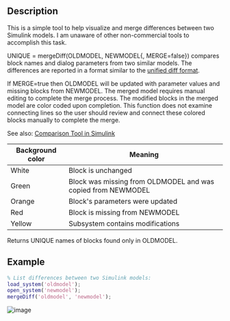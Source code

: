 ## Description
This is a simple tool to help visualize and merge differences between two Simulink models. I am unaware of other non-commercial tools to accomplish this task.

UNIQUE = mergeDiff(OLDMODEL, NEWMODEL{, MERGE=false}) compares block names and dialog parameters from two similar models.  The differences are reported in a format similar to the [unified diff format](http://en.wikipedia.org/wiki/Diff_utility#Unified_format).

If MERGE=true then OLDMODEL will be updated with parameter values and missing blocks from NEWMODEL. The merged model requires manual editing to complete the merge process. The modified blocks in the merged model are color coded upon completion. This function does not examine connecting lines so the user should review and connect these colored blocks manually to complete the merge. 

See also: [Comparison Tool in Simulink](https://www.mathworks.com/help/simulink/slref/comparisontool.html)

Background color | Meaning
---------------- | -------
White            | Block is unchanged
Green            | Block was missing from OLDMODEL and was copied from NEWMODEL
Orange           | Block's parameters were updated
Red              | Block is missing from NEWMODEL
Yellow           | Subsystem contains modifications
 
Returns UNIQUE names of blocks found only in OLDMODEL.

## Example
```matlab
% List differences between two Simulink models:
load_system('oldmodel');
open_system('newmodel');
mergeDiff('oldmodel', 'newmodel');
```

![image](https://github.com/costerwi/simulink-mergeDiff/assets/7069475/75092895-b387-4404-86b7-ad4461fed758)
